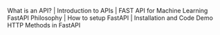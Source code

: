 What is an API? | Introduction to APIs | FAST API for Machine Learning
FastAPI Philosophy | How to setup FastAPI | Installation and Code Demo
HTTP Methods in FastAPI

